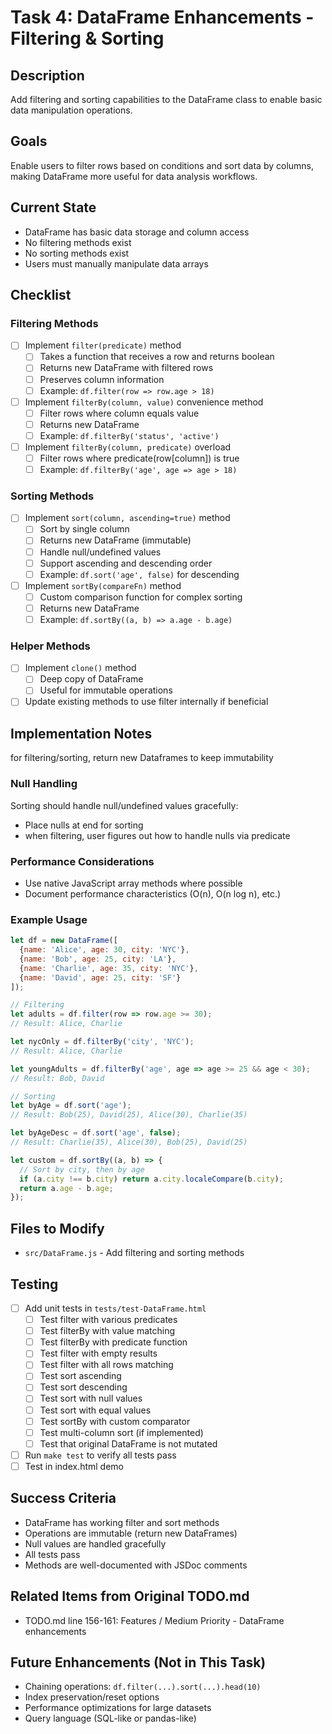 # Task 4: DataFrame Enhancements - Filtering & Sorting

## Description
Add filtering and sorting capabilities to the DataFrame class to enable basic data manipulation operations.

## Goals
Enable users to filter rows based on conditions and sort data by columns, making DataFrame more useful for data analysis workflows.

## Current State
- DataFrame has basic data storage and column access
- No filtering methods exist
- No sorting methods exist
- Users must manually manipulate data arrays

## Checklist

### Filtering Methods
- [ ] Implement `filter(predicate)` method
  - [ ] Takes a function that receives a row and returns boolean
  - [ ] Returns new DataFrame with filtered rows
  - [ ] Preserves column information
  - [ ] Example: `df.filter(row => row.age > 18)`
- [ ] Implement `filterBy(column, value)` convenience method
  - [ ] Filter rows where column equals value
  - [ ] Returns new DataFrame
  - [ ] Example: `df.filterBy('status', 'active')`
- [ ] Implement `filterBy(column, predicate)` overload
  - [ ] Filter rows where predicate(row[column]) is true
  - [ ] Example: `df.filterBy('age', age => age > 18)`

### Sorting Methods
- [ ] Implement `sort(column, ascending=true)` method
  - [ ] Sort by single column
  - [ ] Returns new DataFrame (immutable)
  - [ ] Handle null/undefined values
  - [ ] Support ascending and descending order
  - [ ] Example: `df.sort('age', false)` for descending
- [ ] Implement `sortBy(compareFn)` method
  - [ ] Custom comparison function for complex sorting
  - [ ] Returns new DataFrame
  - [ ] Example: `df.sortBy((a, b) => a.age - b.age)`

### Helper Methods
- [ ] Implement `clone()` method
  - [ ] Deep copy of DataFrame
  - [ ] Useful for immutable operations
- [ ] Update existing methods to use filter internally if beneficial

## Implementation Notes

for filtering/sorting, return new Dataframes to keep immutability

### Null Handling
Sorting should handle null/undefined values gracefully:
- Place nulls at end for sorting
- when filtering, user figures out how to handle nulls via predicate

### Performance Considerations
- Use native JavaScript array methods where possible
- Document performance characteristics (O(n), O(n log n), etc.)

### Example Usage
```javascript
let df = new DataFrame([
  {name: 'Alice', age: 30, city: 'NYC'},
  {name: 'Bob', age: 25, city: 'LA'},
  {name: 'Charlie', age: 35, city: 'NYC'},
  {name: 'David', age: 25, city: 'SF'}
]);

// Filtering
let adults = df.filter(row => row.age >= 30);
// Result: Alice, Charlie

let nycOnly = df.filterBy('city', 'NYC');
// Result: Alice, Charlie

let youngAdults = df.filterBy('age', age => age >= 25 && age < 30);
// Result: Bob, David

// Sorting
let byAge = df.sort('age');
// Result: Bob(25), David(25), Alice(30), Charlie(35)

let byAgeDesc = df.sort('age', false);
// Result: Charlie(35), Alice(30), Bob(25), David(25)

let custom = df.sortBy((a, b) => {
  // Sort by city, then by age
  if (a.city !== b.city) return a.city.localeCompare(b.city);
  return a.age - b.age;
});
```

## Files to Modify
- `src/DataFrame.js` - Add filtering and sorting methods

## Testing
- [ ] Add unit tests in `tests/test-DataFrame.html`
  - [ ] Test filter with various predicates
  - [ ] Test filterBy with value matching
  - [ ] Test filterBy with predicate function
  - [ ] Test filter with empty results
  - [ ] Test filter with all rows matching
  - [ ] Test sort ascending
  - [ ] Test sort descending
  - [ ] Test sort with null values
  - [ ] Test sort with equal values
  - [ ] Test sortBy with custom comparator
  - [ ] Test multi-column sort (if implemented)
  - [ ] Test that original DataFrame is not mutated
- [ ] Run `make test` to verify all tests pass
- [ ] Test in index.html demo

## Success Criteria
- DataFrame has working filter and sort methods
- Operations are immutable (return new DataFrames)
- Null values are handled gracefully
- All tests pass
- Methods are well-documented with JSDoc comments

## Related Items from Original TODO.md
- TODO.md line 156-161: Features / Medium Priority - DataFrame enhancements

## Future Enhancements (Not in This Task)
- Chaining operations: `df.filter(...).sort(...).head(10)`
- Index preservation/reset options
- Performance optimizations for large datasets
- Query language (SQL-like or pandas-like)
